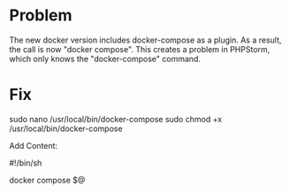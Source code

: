 # Problem
The new docker version includes docker-compose as a plugin. As a result, the call is now "docker compose". 
This creates a problem in PHPStorm, which only knows the "docker-compose" command.

# Fix
sudo nano /usr/local/bin/docker-compose
sudo chmod +x /usr/local/bin/docker-compose

Add Content:

#!/bin/sh

docker compose $@
